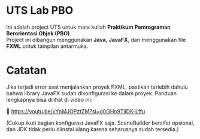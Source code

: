 # UTS Lab PBO 

Ini adalah project UTS untuk mata kuliah **Praktikum Pemrograman Berorientasi Objek (PBO)**.  
Project ini dibangun menggunakan **Java**, **JavaFX**, dan menggunakan file **FXML** untuk tampilan antarmuka.

# Catatan

Jika terjadi error saat menjalankan proyek FXML, pastikan terlebih dahulu bahwa library JavaFX sudah dikonfigurasi ke dalam proyek. Panduan lengkapnya bisa dilihat di video ini:

🔗 https://youtu.be/vYnMJOPztZM?si=o0GHn9TliDK-Lffu  

(Cukup ikuti bagian konfigurasi JavaFX saja. SceneBuilder bersifat opsional, dan JDK tidak perlu diinstal ulang karena seharusnya sudah tersedia.)
